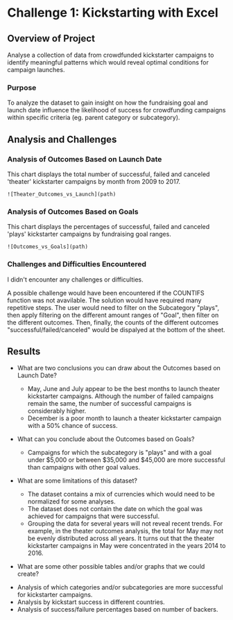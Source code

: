 # Challenge 1: Kickstarting with Excel

## Overview of Project
Analyse a collection of data from crowdfunded kickstarter campaigns to identify meaningful patterns which would reveal optimal conditions for campaign launches.

### Purpose
To analyze the dataset to gain insight on how the fundraising goal and launch date influence the likelihood of success for crowdfunding campaigns within specific criteria (eg. parent category or subcategory).

## Analysis and Challenges
        
        
### Analysis of Outcomes Based on Launch Date
   This chart displays the total number of successful, failed and canceled 'theater' kickstarter campaigns by month from 2009 to 2017. 
   
    ![Theater_Outcomes_vs_Launch](path)

### Analysis of Outcomes Based on Goals
   This chart displays the percentages of successful, failed and canceled 'plays' kickstarter campaigns by fundraising goal ranges.
    
    ![Outcomes_vs_Goals](path)


### Challenges and Difficulties Encountered
I didn't encounter any challenges or difficulties. 

A possible challenge would have been encountered if the COUNTIFS function was not avavilable. The solution would have required many repetitive steps. The user would need to filter on the Subcategory "plays", then apply filtering on the different amount ranges of "Goal", then filter on the different outcomes. Then, finally, the counts of the different outcomes "successful/failed/canceled" would be dispalyed at the bottom of the sheet.    

## Results

- What are two conclusions you can draw about the Outcomes based on Launch Date?
   * May, June and July appear to be the best months to launch theater kickstarter campaigns. Although the number of failed campaigns remain the same, the number of successful campaigns is considerably higher.
   * December is a poor month to launch a theater kickstarter campaign with a 50% chance of success.  

- What can you conclude about the Outcomes based on Goals?
   * Campaigns for which the subcategory is "plays" and with a goal under $5,000 or between $35,000 and $45,000 are more successful than campaigns with other goal values.
    
- What are some limitations of this dataset?
    * The dataset contains a mix of currencies which would need to be normalized for some analyses.
    * The dataset does not contain the date on which the goal was achieved for campaigns that were successful.
    * Grouping the data for several years will not reveal recent trends. For example, in the theater outcomes analysis, the total for May may not be evenly distributed across all years. It turns out that the theater kickstarter campaigns in May were concentrated in the years 2014 to 2016.

- What are some other possible tables and/or graphs that we could create?
*  Analysis of which categories and/or subcategories are more successful for kickstarter campaigns.
*  Analysis by kickstart success in different countries.
*  Analysis of success/failure percentages based on number of backers.


